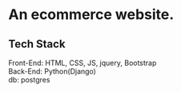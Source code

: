 # An ecommerce website.

Tech Stack
---
Front-End: HTML, CSS, JS, jquery, Bootstrap <br/>
Back-End: Python(Django) <br/>
db: postgres<br/>
<br/>

